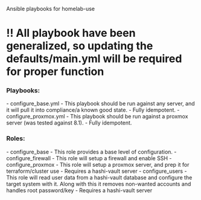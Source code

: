 Ansible playbooks for homelab-use

<h1>!! All playbook have been generalized, so updating the defaults/main.yml will be required for proper function</h1>

<h3>Playbooks:</h3>
  - configure_base.yml  
    - This playbook should be run against any server, and it will pull it into compliance/a known good state.  
    - Fully idempotent.
  - configure_proxmox.yml
    - This playbook should be run against a proxmox server (was tested against 8.1).  
    - Fully idempotent.
  
<h3>Roles:</h3>
  - configure_base
    - This role provides a base level of configuration.
  - configure_firewall
    - This role will setup a firewall and enable SSH
  - configure_proxmox
    - This role will setup a proxmox server, and prep it for terraform/cluster use
    - Requires a hashi-vault server
  - configure_users
    - This role will read user data from a hashi-vault database and configure the target system with it.  Along with this it removes non-wanted accounts and handles root password/key
    - Requires a hashi-vault server